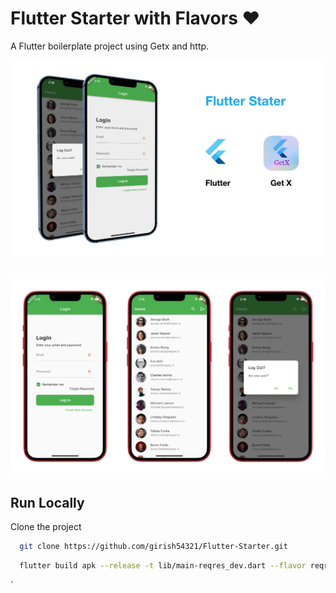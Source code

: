 # Flutter Starter with Flavors ❤️

A Flutter boilerplate project using Getx and http.

<img width="1604"  src="appimages/banner1.png?raw=true">

##

<img width="1604"  src="appimages/banner2.png?raw=true">

## Run Locally

Clone the project

```bash
  git clone https://github.com/girish54321/Flutter-Starter.git
```

```bash
  flutter build apk --release -t lib/main-reqres_dev.dart --flavor reqres_dev
```

`
